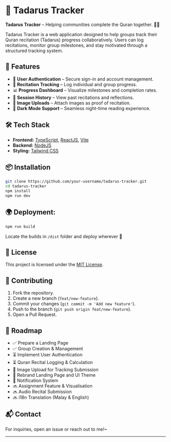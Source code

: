 # 📖 Tadarus Tracker
**Tadarus Tracker** – Helping communities complete the Quran together. 🤲✨

Tadarus Tracker is a web application designed to help groups track their Quran recitation (Tadarus) progress collaboratively. Users can log recitations, monitor group milestones, and stay motivated through a structured tracking system.

## 🚀 Features

- 📌 **User Authentication** – Secure sign-in and account management.
- 📖 **Recitation Tracking** – Log individual and group progress.
- 📊 **Progress Dashboard** – Visualize milestones and completion rates.
- 📅 **Session History** – View past recitations and reflections.
- 📸 **Image Uploads** – Attach images as proof of recitation.
- 🌙 **Dark Mode Support** – Seamless night-time reading experience.

## 🛠 Tech Stack

- **Frontend:** [TypeScript](https://www.typescriptlang.org/), [ReactJS](https://react.dev/), [Vite](https://vitejs.dev/)
- **Backend:** [NodeJS](https://nodejs.org/en)
- **Styling:** [Tailwind CSS](https://tailwindcss.com/)

## 📦 Installation

```sh
git clone https://github.com/your-username/tadarus-tracker.git
cd tadarus-tracker
npm install
npm run dev
```

## 🌍 Deployment:

```sh
npm run build
```
Locate the builds in ```/dist``` folder and deploy wherever 🚀

## 📜 License

This project is licensed under the [MIT License](LICENSE).

## 🤝 Contributing

1. Fork the repository.
2. Create a new branch (`feat/new-feature`).
3. Commit your changes (`git commit -m 'Add new feature'`).
4. Push to the branch (`git push origin feat/new-feature`).
5. Open a Pull Request.

## 📌 Roadmap
- ✅ Prepare a Landing Page  
- ✅ Group Creation & Management 
- ⏳ Implement User Authentication  
- ⏳ Quran Recital Logging & Calculation  
- 🚀 Image Upload for Tracking Submission  
- 🚀 Rebrand Landing Page and UI Theme  
- 🚀 Notification System  
- 🔜 Assignment Feature & Visualisation  
- 🔜 Audio Recital Submission  
- 🔜 i18n Translation (Malay & English)


## 📬 Contact

For inquiries, open an issue or reach out to me!~

---